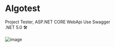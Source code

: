 # Algotest
Project Tester, ASP.NET CORE WebApi Use Swagger <br />
.NET 5.0 🛠️<br /><br />
![image](https://user-images.githubusercontent.com/49223890/153758149-d96b3967-a00a-45ef-aa96-7cececa762f6.png)
